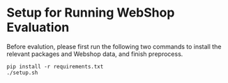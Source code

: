 # Setup for Running WebShop Evaluation

Before evalution, please first run the following two commands to install the relevant packages and Webshop data, and finish preprocess.
```
pip install -r requirements.txt
./setup.sh
```
